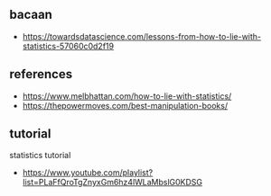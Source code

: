 
## bacaan
- https://towardsdatascience.com/lessons-from-how-to-lie-with-statistics-57060c0d2f19

## references
- https://www.melbhattan.com/how-to-lie-with-statistics/
- https://thepowermoves.com/best-manipulation-books/

## tutorial

statistics tutorial
- https://www.youtube.com/playlist?list=PLaFfQroTgZnyxGm6hz4lWLaMbslG0KDSG


